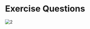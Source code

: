 # Exercise Questions

![2](https://user-images.githubusercontent.com/111063866/231326667-7f07e1cb-4d13-4ecb-9fe4-3051af6f8622.jpg)
